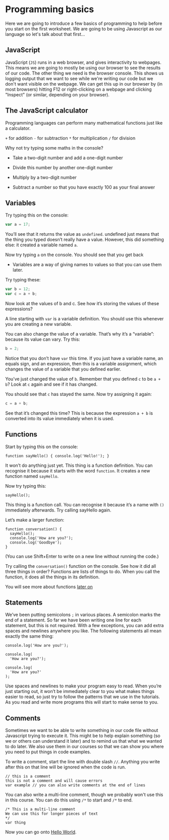 # Programming basics

Here we are going to introduce a few basics of programming to help before you start on the first worksheet. We are going to be using Javascript as our language so let's talk about that first...

## JavaScript
JavaScript (`JS`) runs in a web browser, and gives interactivity to webpages. This means we are going to mostly be using our browser to see the results of our code. The other thing we need is the browser console. This shows us logging output that we want to see while we're writing our code but we don't want visible on the webpage. We can get this up in our browser by (in most browsers) hitting F12 or right-clicking on a webpage and clicking "Inspect" (or similar, depending on your browser).

## The JavaScript calculator

Programming languages can perform many mathematical functions just like a calculator.

`+` for addition
`-` for subtraction
`*` for multiplication
`/` for division

Why not try typing some maths in the console?

- Take a two-digit number and add a one-digit number

- Divide this number by another one-digit number

- Multiply by a two-digit number

- Subtract a number so that you have exactly 100 as your final answer

## Variables
Try typing this on the console:

```js
var a = 17;
```

You’ll see that it returns the value as `undefined`. undefined just means that the thing you typed doesn’t really have a value. However, this did something else: it created a variable named `a`.

Now try typing `a` on the console. You should see that you get back

- Variables are a way of giving names to values so that you can use them later.

Try typing these:

```js
var b = 12;
var c = a + b;
```

Now look at the values of b and c. See how it’s storing the values of these expressions?

A line starting with `var` is a variable definition. You should use this whenever you are creating a new variable.

You can also change the value of a variable. That’s why it’s a “variable”: because its value can vary. Try this:

```js
b = 2;
```

Notice that you don’t have `var` this time. If you just have a variable name, an equals sign, and an expression, then this is a variable assignment, which changes the value of a variable that you defined earlier.

You’ve just changed the value of `b`. Remember that you defined `c` to be `a + b`? Look at `c` again and see if it has changed.

You should see that `c` has stayed the same. Now try assigning it again:

```js
c = a + b;
```

See that it’s changed this time? This is because the expression `a + b` is converted into its value immediately when it is used.

## Functions

Start by typing this on the console:

```JS
function sayHello() { console.log('Hello!'); }
```

It won’t do anything just yet. This thing is a function definition. You can recognise it because it starts with the word `function`. It creates a new function named `sayHello`.

Now try typing this:

```JS
sayHello();
```

This thing is a function call. You can recognise it because it’s a name with `()` immediately afterwards. Try calling sayHello again.

Let’s make a larger function:

```JS
function conversation() {
  sayHello();
  console.log('How are you?');
  console.log('Goodbye');
}
```
(You can use Shift+Enter to write on a new line without running the code.)

Try calling the `conversation()` function on the console. See how it did all three things in order? Functions are lists of things to do. When you call the function, it does all the things in its definition.

You will see more about functions [later on](05-functions)

## Statements
We’ve been putting semicolons `;` in various places. A semicolon marks the end of a statement. So far we have been writing one line for each statement, but this is not required. With a few exceptions, you can add extra spaces and newlines anywhere you like. The following statements all mean exactly the same thing:

```JS
console.log('How are you?');
```
```JS
console.log(
  'How are you?');
```
```JS
console.log(
  'How are you?'
);
```

Use spaces and newlines to make your program easy to read. When you’re just starting out, it won’t be immediately clear to you what makes things easier to read, so just try to follow the patterns that we use in the tutorials. As you read and write more programs this will start to make sense to you.

## Comments

Sometimes we want to be able to write something in our code file without Javascript trying to execute it. This might be to help explain something (so we or others can understand it later) and to remind us that what we wanted to do later. We also use them in our courses so that we can show you where you need to put things in code examples.

To write a comment, start the line with double slash `//`. Anything you write after this on that line will be ignored when the code is run.

```JS
// this is a comment
this is not a comment and will cause errors
var example // you can also write comments at the end of lines
```

You can also write a multi-line comment, though we probably won't use this in this course. You can do this using `/*` to start and `/*` to end.

```JS
/* This is a multi-line comment
We can use this for longer pieces of text
*/
var thing
```


Now you can go onto [Hello World](01-hello-world.md).
